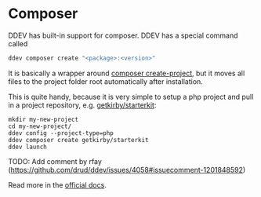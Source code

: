 # Composer

DDEV has built-in support for composer. DDEV has a special command called

```bash
ddev composer create "<package>:<version>"
```

It is basically a wrapper around [composer create-project](https://getcomposer.org/doc/03-cli.md#create-project), but it moves all files to the project folder root automatically after installation.

This is quite handy, because it is very simple to setup a php project and pull in a project repository, e.g. [getkirby/starterkit](https://github.com/getkirby/starterkit):

```
mkdir my-new-project
cd my-new-project/
ddev config --project-type=php
ddev composer create getkirby/starterkit
ddev launch
```

TODO: Add comment by rfay (https://github.com/drud/ddev/issues/4058#issuecomment-1201848592)

Read more in the [official docs](https://ddev.readthedocs.io/en/stable/users/developer-tools/#ddev-and-composer).
